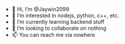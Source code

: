- 👋 Hi, I’m @Jaywin2099
- 👀 I’m interested in nodejs, python, c++, etc.
- 🌱 I’m currently learning backend stuff
- 💞️ I’m looking to collaborate on nothing
- 📫 You can reach me via nowhere
